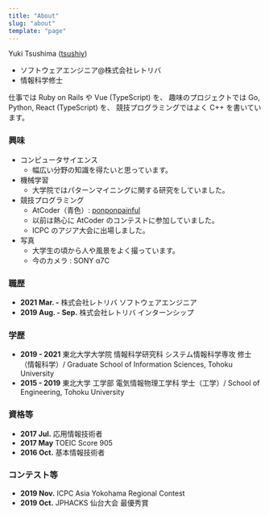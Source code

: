 ```yaml
---
title: "About"
slug: "about"
template: "page"
---
```


Yuki Tsushima ([tsushiy](https://github.com/tsushiy))

- ソフトウェアエンジニア@株式会社レトリバ
- 情報科学修士

仕事では Ruby on Rails や Vue (TypeScript) を、
趣味のプロジェクトでは Go, Python, React (TypeScript) を、
競技プログラミングではよく C++ を書いています。

### 興味

- コンピュータサイエンス
  - 幅広い分野の知識を得たいと思っています。
- 機械学習
  - 大学院ではパターンマイニングに関する研究をしていました。
- 競技プログラミング
  - AtCoder（青色）: [ponponpainful](https://atcoder.jp/users/ponponpainful)
  - 以前は熱心に AtCoder のコンテストに参加していました。
  - ICPC のアジア大会に出場しました。
- 写真
  - 大学生の頃から人や風景をよく撮っています。
  - 今のカメラ : SONY α7C

### 職歴

* **2021 Mar. -** 株式会社レトリバ ソフトウェアエンジニア
* **2019 Aug. - Sep.** 株式会社レトリバ インターンシップ

### 学歴

- **2019 - 2021** 東北大学大学院 情報科学研究科 システム情報科学専攻 修士（情報科学）/ Graduate School of Information Sciences, Tohoku University
- **2015 - 2019** 東北大学 工学部 電気情報物理工学科 学士（工学）/ School of Engineering, Tohoku University

### 資格等

- **2017 Jul.** 応用情報技術者
- **2017 May** TOEIC Score 905
- **2016 Oct.** 基本情報技術者

### コンテスト等

- **2019 Nov.** ICPC Asia Yokohama Regional Contest
- **2019 Oct.** JPHACKS 仙台大会 最優秀賞
